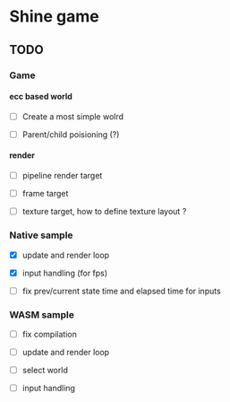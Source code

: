 # Shine game

## TODO

### Game

#### ecc based world

* [ ] Create a most simple wolrd

* [ ] Parent/child poisioning (?)

#### render

* [ ] pipeline render target

* [ ] frame target

* [ ] texture target, how to define texture layout ?

### Native sample

* [x] update and render loop

* [x] input handling (for fps)

* [ ] fix prev/current state time and elapsed time for inputs

### WASM sample

* [ ] fix compilation

* [ ] update and render loop

* [ ] select world

* [ ] input handling
